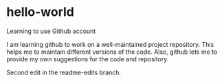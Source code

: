 # hello-world
Learning to use Github account

I am learning github to work on a well-maintained project repository.
This helps me to maintain different versions of the code.
Also, github lets me to provide my own suggestions for the code and repository.

Second edit in the readme-edits branch.
